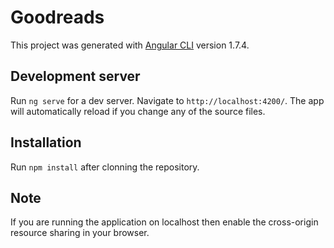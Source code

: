 # Goodreads

This project was generated with [Angular CLI](https://github.com/angular/angular-cli) version 1.7.4.

## Development server

Run `ng serve` for a dev server. Navigate to `http://localhost:4200/`. The app will automatically reload if you change any of the source files.

## Installation

Run `npm install` after clonning the repository.

## Note

If you are running the application on localhost then enable the cross-origin resource sharing in your browser.